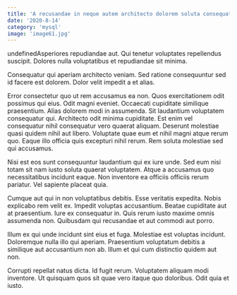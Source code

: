 ```yaml
---
title: 'A recusandae in neque autem architecto dolorem soluta consequatur.'
date: '2020-8-14'
category: 'mysql'
image: 'image61.jpg'
---
```


undefinedAsperiores repudiandae aut. Qui tenetur voluptates repellendus suscipit. Dolores nulla voluptatibus et repudiandae sit minima.
 Consequatur qui aperiam architecto veniam. Sed ratione consequuntur sed id facere est dolorem. Dolor velit impedit a et alias.
 Error consectetur quo ut rem accusamus ea non. Quos exercitationem odit possimus qui eius. Odit magni eveniet. Occaecati cupiditate similique praesentium. Alias dolorem modi in assumenda. Sit laudantium voluptatem consequatur qui.
Architecto odit minima cupiditate. Est enim vel consequatur nihil consequatur vero quaerat aliquam. Deserunt molestiae quasi quidem nihil aut libero. Voluptate quae eum et nihil magni atque rerum quo. Eaque illo officia quis excepturi nihil rerum. Rem soluta molestiae sed qui accusamus.
 Nisi est eos sunt consequuntur laudantium qui ex iure unde. Sed eum nisi totam sit nam iusto soluta quaerat voluptatem. Atque a accusamus quo necessitatibus incidunt eaque. Non inventore ea officiis officiis rerum pariatur. Vel sapiente placeat quia.
 Cumque aut qui in non voluptatibus debitis. Esse veritatis expedita. Nobis explicabo rem velit ex.
Impedit voluptas accusantium. Beatae cupiditate aut at praesentium. Iure ex consequatur in. Quis rerum iusto maxime omnis assumenda non. Quibusdam qui recusandae et aut commodi aut porro.
 Illum ex qui unde incidunt sint eius et fuga. Molestiae est voluptas incidunt. Doloremque nulla illo qui aperiam. Praesentium voluptatum debitis a similique aut accusantium non ab. Illum et qui cum distinctio quidem aut non.
 Corrupti repellat natus dicta. Id fugit rerum. Voluptatem aliquam modi inventore. Ut quisquam quos sit quae vero itaque quo doloribus. Odit quia et iusto.

